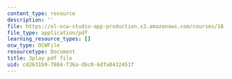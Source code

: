 ```yaml
---
content_type: resource
description: ''
file: https://ol-ocw-studio-app-production.s3.amazonaws.com/courses/18-02-multivariable-calculus-fall-2007/cd2631b97884f36adbc06dfa0432451f_ChiM2-MV-qM.pdf
file_type: application/pdf
learning_resource_types: []
ocw_type: OCWFile
resourcetype: Document
title: 3play pdf file
uid: cd2631b9-7884-f36a-dbc0-6dfa0432451f
---
```

